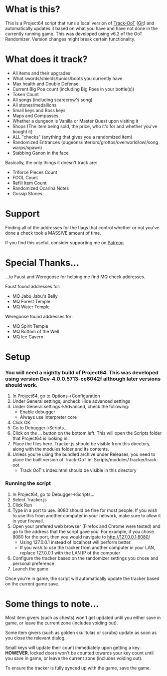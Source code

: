 # What is this?
This is a Project64 script that runs a local version of [Track-OoT](https://track-oot.net/) ([Git](https://bitbucket.org/zidargs/track-oot/src/master/)) and automatically updates it based on what you have and have not done in the currently running game.
This was developed using v6.2 of the OoT Randomizer. Version changes might break certain functionality.

# What does it track?
- All items and their upgrades
- What swords/shields/tunics/boots you currently have
- Max health and Double Defense
- Current Big Poe count (including Big Poes in your bottle(s))
- Token Count
- All songs (including scarecrow's song)
- All stones/medallions
- Small keys and Boss keys
- Maps and Compasses
- Whether a dungeon is Vanilla or Master Quest upon visiting it
- Shops (The item being sold, the price, who it's for and whether you've bought it)
- ALL "checks" (anything that gives you a randomized item)
- Randomized Entrances (dugeons/interiors/grottos/overworld/owl/song warps/spawn)
- Stabbing Ganon in the face

Basically, the only things it doesn't track are:
- Triforce Pieces Count
- FOOL Count
- Refill Item Count
- Randomized Ocarina Notes
- Gossip Stones

# Support
Finding all of the addresses for the flags that control whether or not you've done a check took a MASSIVE amount of time.

If you find this useful, consider supporting me on [Patreon](https://www.patreon.com/Austin0)

# Special Thanks...
...to Faust and Weregoose for helping me find MQ check addresses.

Faust found addresses for:
- MQ Jabu Jabu's Belly
- MQ Forest Temple
- MQ Water Temple

Weregoose found addresses for:
- MQ Spirit Temple
- MQ Bottom of the Well
- MQ Ice Cavern

# Setup
### You will need a nightly build of Project64. This was developed using version Dev-4.0.0.5713-ce6042f although later versions **should** work.
1. In Project64, go to Options->Configuration
2. Under General settings, uncheck Hide advanced settings
3. Under General settings->Advanced, check the following:
   - Enable debugger
   - Always use interpreter core
4. Click OK
5. Go to Debugger->Scripts...
6. Click on the ... button on the bottom left. This will open the Scripts folder that Project64 is looking in.
7. Place the files here. Tracker.js should be visible from this directory, along with the modules folder and its contents.
8. Unless you're using the bundled archive under Releases, you need to place the built version of Track-OoT in: Scripts/modules/Tracker/track-oot
   - Track OoT's index.html should be visible in this directory

### Running the script
1. In Project64, go to Debugger->Scripts...
2. Select Tracker.js
3. Click Run
4. Type in a port to use. 8080 should be fine for most people. If you wish to use this from another computer in your network, make sure to allow it in your firewall.
5. Open your prefered web browser (Firefox and Chrome were tested) and go to the address that the script gave you. For example, if you chose 8080 for the port, then you would navigate to http://127.0.0.1:8080/
   - Using 127.0.0.1 instead of localhost will perform better.
   - If you wish to use the tracker from another computer in your LAN, replace 127.0.0.1 with the LAN IP of the computer
6. Configure the tracker based on the randomizer settings you chose and personal preference
7. Launch the game

Once you're in game, the script will automatically update the tracker based on the current game save.

# Some things to note...
Most item givers (such as chests) won't get updated until you either save in game, or leave the current zone (includes voiding out).

Some item givers (such as golden skulltulas or scrubs) update as soon as you close the relevant dialog.

Small keys will update their count immediately upon getting a key. **HOWEVER**, locked doors won't be counted towards your key count until you save in game, or leave the current zone (includes voiding out).

To ensure the tracker is fully synced up with the game, save the game.
